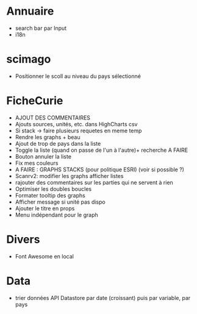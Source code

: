# Annuaire
- search bar par Input
- i18n

# scimago
- Positionner le scoll au niveau du pays sélectionné

# FicheCurie
- AJOUT DES COMMENTAIRES
- Ajouts sources, unités, etc. dans HighCharts csv
- Si stack -> faire plusieurs requetes en meme temp
- Rendre les graphs + beau
- Ajout de trop de pays dans la liste
- Toggle la liste (quand on passe de l'un à l'autre)+ recherche A FAIRE
- Bouton annuler la liste
- Fix mes couleurs
- A FAIRE : GRAPHS STACKS (pour politique ESRI) (voir si possible ?)
- Scanrv2: modifier les graphs afficher listes
- rajouter des commentaires sur les parties qui ne servent à rien
- Optimiser les doubles boucles
- Formater tooltip des graphs
- Afficher message si unité pas dispo
- Ajouter le titre en props
- Menu indépendant pour le graph

# Divers
- Font Awesome en local

# Data
- trier données API Datastore par date (croissant) puis par variable, par pays
